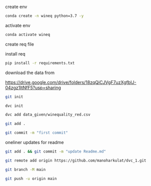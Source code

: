 create env
```bash
conda create -n wineq python=3.7 -y
```

activate env
```bash
conda activate wineq
```

create req file

install req
```bash
pip install -r requirements.txt
```

download the data from

https://drive.google.com/drive/folders/18zqQiCJVgF7uzXgfbIJ-04zgz1ItNfF5?usp=sharing
```bash
git init
```
```bash
dvc init
```
```bash
dvc add data_given/winequality_red.csv
```
```bash
git add .
```
```bash 
git commit -m "first commit"
```

oneliner updates for readme
```bash
git add . && git commit -m "update Readme.md"
```
```bash
git remote add origin https://github.com/manoharkulat/dvc_1.git
```
```bash
git branch -M main
```
```bash
git push -u origin main
```
